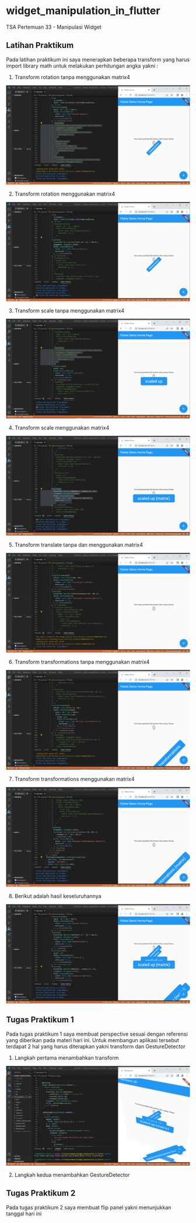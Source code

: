 # widget_manipulation_in_flutter

TSA Pertemuan 33 - Manipulasi Widget

## Latihan Praktikum

Pada latihan praktikum ini saya menerapkan beberapa transform yang harus import library math untuk melakukan perhitungan angka yakni :

1. Transform rotation tanpa menggunakan matrix4

![Screenshoot output](images/output_praktikum1.PNG)

2. Transform rotation menggunakan matrix4

![Screenshoot output](images/output_praktikum2.PNG)

3. Transform scale tanpa menggunakan matrix4

![Screenshoot output](images/output_praktikum3.PNG)

4. Transform scale menggunakan matrix4

![Screenshoot output](images/output_praktikum4.PNG)

5. Transform translate tanpa dan menggunakan matrix4

![Screenshoot output](images/output_praktikum5.PNG)

6. Transform transformations tanpa menggunakan matrix4

![Screenshoot output](images/output_praktikum6.PNG)

7. Transform transformations menggunakan matrix4

![Screenshoot output](images/output_praktikum7.PNG)

8. Berikut adalah hasil keseluruhannya

![Screenshoot output](images/hasil_keseluruhan_praktikum.PNG)

## Tugas Praktikum 1

Pada tugas praktikum 1 saya membuat perspective sesuai dengan referensi yang diberikan pada materi hari ini. Untuk membangun aplikasi tersebut terdapat 2 hal yang harus diterapkan yakni transform dan GestureDetector

1. Langkah pertama menambahkan transform

![Screenshoot output](images/tugas_praktikum1_transform.PNG)

2. Langkah kedua menambahkan GestureDetector



## Tugas Praktikum 2

Pada tugas praktikum 2 saya membuat flip panel yakni menunjukkan tanggal hari ini







